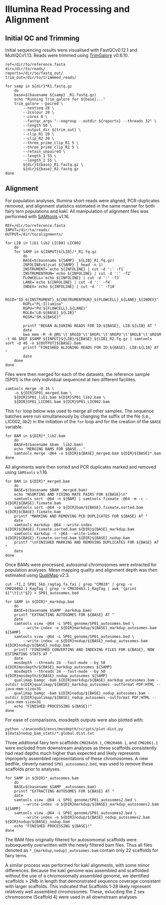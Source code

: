 # Illumina Read Processing and Alignment
## Initial QC and Trimming
Initial sequencing results were visualised with FastQCv0.12.1 and MultiQCv1.13. Reads were trimmed using [TrimGalore](https://www.bioinformatics.babraham.ac.uk/projects/trim_galore/) v0.6.10.  
```
ref=/dir/to/reference.fasta
dir=/dir/to/reads/
reports=/dir/to/fastq_out/
trim_out=/dir/to/trimmmed_reads/

for samp in ${dir}*R1.fastq.gz
    do
    base=$(basename ${samp} _R1.fastq.gz)
    echo "Running Trim_galore for ${base}..."
    trim_galore --paired \
        --nextseq 28 \
        --2colour 20 \
        --cores 8 \
        --fastqc_args "--nogroup --outdir ${reports} --threads 32" \
        --length 50 \
        --output_dir ${trim_out} \
        --clip_R1 20 \
        --clip_R2 20 \
        --three_prime_clip_R1 5 \
        --three_prime_clip_R2 5 \
        --retain_unpaired \
        --length_1 55 \
        --length_2 55 \
        ${dir}${base}_R1.fastq.gz \
        ${dir}${base}_R2.fastq.gz
done
```
## Alignment
For population analyses, Illumina short-reads were aligned, PCR-duplicates removed, and alignment statistics estimated in the same manner for both fairy tern populations and kakī. All manipulation of alignment files was performed with [SAMtools](https://www.htslib.org/) v1.16.  
```
REF=/dir/to/reference.fasta
INPUT=/dir/to/reads/
OUTPUT=/dir/to/alignments/

for LIB in lib1 lib2 LIC001 LIC002
    do
    for SAMP in ${INPUT}${LIB}/*_R1.fq.gz
        do
        BASE=$(basename ${SAMP} _${LIB}_R1.fq.gz)
        INFOLINE=$(zcat ${SAMP} | head -n 1)
        INSTRUMENT=`echo ${INFOLINE} | cut -d ':' -f1`
        INSTRUMENTRUN=`echo ${INFOLINE} | cut -d ':' -f2`
        FLOWCELL=`echo ${INFOLINE} | cut -d ':' -f3`
        LANE=`echo ${INFOLINE} | cut -d ':' -f4`
        INDEX=`echo ${INFOLINE} | cut -d ':' -f10`

        RGID="ID:${INSTRUMENT}_${INSTRUMENTRUN}_${FLOWCELL}_${LANE}_${INDEX}"
        RGPL="PL:Illumina"
        RGPU="PU:${FLOWCELL}.${LANE}"
        RGLB="LB:${BASE}_${LIB}"
        RGSM="SM:${BASE}"

        printf "BEGAN ALIGNING READS FOR ID:${BASE}, LIB:${LIB} AT "
        date
        bwa mem -M -R @RG'\t'$RGID'\t'$RGPL'\t'$RGPU'\t'$RGLB'\t'$RGSM -t 46 $REF $SAMP ${INPUT}${LIB}/${BASE}_${LIB}_R2.fq.gz | samtools sort -@ 46 -o ${OUTPUT}${BASE}.bam
        printf "FINISHED ALIGNING READS FOR ID:${BASE}, LIB:${LIB} AT "
        date
    done
done
```
Files were then merged for each of the datasets, the reference sample (SP01) is the only individual sequenced at two different facilites.  
```
samtools merge -@ 16 \
    -o ${DIR}SP01_merged.bam \
    ${DIR}SP01_lib1.bam ${DIR}SP01_lib2.bam \
    ${DIR}SP01_LIC001.bam ${DIR}SP01_LIC002.bam
```
 
 This `for` loop below was used to merge all other samples. The sequence batches were run simultaneously by changing the suffix of the file (i.e., LIC002, lib2) in the initiation of the `for` loop and for the creation of the `$BASE` variable.  
```
for BAM in ${DIR}*_lib2.bam
    do
    BASE=$(basename $bam _lib2.bam)
    echo "MERGING BAMS FOR $BASE..."
    samtools merge -@64 -o ${DIR}${BASE}_merged.bam ${DIR}${BASE}*.bam
done
```
All alignments were then sorted and PCR duplicates marked and removed using `SAMtools` v.1.16.  
```
for BAM in ${DIR}*_merged.bam
    do
    BASE=$(basename $BAM _merged.bam)
    echo "NSORTING AND FIXING MATE PAIRS FOR ${BASE}\n"
    samtools sort -@64 -n ${BAM} | samtools fixmate -@64 -m -c - ${DIR}${BASE}.fixmate.bam
    samtools sort -@64 -o ${DIR}bam/${BASE}.fixmate.sorted.bam ${DIR}${BASE}.fixmate.bam
    printf "MARKING AND REMOVING PCR DUPLICATES FOR ${BASE} AT "
    date
    samtools markdup -@64 --write-index ${DIR}${BASE}.fixmate.sorted.bam ${DIR}${BASE}_markdup.bam
    samtools markdup -r -@64 --write-index ${DIR}${BASE}.fixmate.sorted.bam ${DIR}${BASE}_nodup.bam
    printf "\nFINISHED MARKING AND REMOVING DUPLICATES FOR ${BASE} AT "
    date
done
```
Once BAMs were processed, autosomal chromosomes were extracted for population analyses. Mean mapping quality and alignment depth was then estimated using [QualiMap](http://qualimap.conesalab.org/) v2.3.  
```
cut -f1,2 SP01_5kb_ragtag.fa.fai | grep "CM020" | grep -v CM020462.1_RagTag | grep -v CM020463.1_RagTag | awk '{print $1"\t1\t"$2} > SP01_autosomes.bed

for SAMP in ${DIR}*_markdup.bam
    do
    BASE=$(basename $SAMP _markdup.bam)
    printf "EXTRACTING AUTOSOMES FOR ${BASE} AT "
    date
    samtools view -@64 -L SP01_genome/SP01_autosomes.bed \
        --write-index -o ${DIR}markdup/${BASE}_markdup_autosomes.bam ${SAMP}
    samtools view -@64 -L SP01_genome/SP01_autosomes.bed \
        --write-index -o ${DIR}nodup/${BASE}_nodup_autosomes.bam ${DIR}nodup/${BASE}_nodup.bam
    printf "FINISHED CONVERTING AND INDEXING FILES FOR ${BASE}, NOW ESTIMATING STATS AT "
    date
    mosdepth --threads 24 --fast-mode --by 50 ${DIR}mosdepth/${BASE}_markdup_autosomes ${SAMP}
    mosdepth --threads 24 --fast-mode --by 50 ${DIR}mosdepth/${BASE}_nodup_autosomes ${SAMP}
    qualimap bamqc -bam ${DIR}markdup/${BASE}_markdup_autosomes.bam -outdir ${DIR}qualimap/${BASE}_markdup_autosomes -outformat PDF:HTML --java-mem-size=3G
    qualimap bamqc -bam ${DIR}nodup/${BASE}_nodup_autosomes.bam -outdir ${DIR}qualimap/${BASE}_nodup_autosomes -outformat PDF:HTML --java-mem-size=3G
    echo "FINISHED PROCESSING ${BASE}!"
done
```
For ease of comparisons, mosdepth outputs were also plotted with:
```
python ~/anaconda3/envs/mosdepth/scripts/plot-dist.py ${data}nodup_bam_stats/*.global.dist.txt
```

Three additional fairy tern scaffolds `CM020459.1`, `CM020460.1`, and `CM02061.1` were excluded from downstream analyses as these scaffolds consistently had read depths much higher than expected and likely represents improperly assembled representations of these chromosomes. A new bedfile, cleverly named `SP01_autosomes2.bed`, was used to remove these scaffolds prior to analyses.  
```
for SAMP in ${DIR}*_autosomes.bam
    do
    BASE=$(basename $SAMP _autosomes.bam)
    printf "EXTRACTING AUTOSOMES FOR ${BASE} AT "
    date
    samtools view -@64 -L SP01_genome/SP01_autosomes2.bed \
        --write-index -o ${DIR}markdup/${BASE}_markdup_autosomes2.bam ${SAMP}
    samtools view -@64 -L SP01_genome/SP01_autosomes2.bed \
        --write-index -o ${DIR}nodup/${BASE}_nodup_autosomes2.bam ${DIR}nodup/${BASE}_nodup.bam
    echo "FINISHED PROCESSING ${BASE}!"
done
```
 The BAM files originally filtered for autosomomal scaffolds were subsequently overwritten with the newly filtered bam files. Thus all files denoted as `*_{markdup,nodup}_autosomes.bam` contain only 22 scaffolds for fairy terns.  

 A similar process was performed for kakī alignments, with some minor differences. Because the kakī genome was assembled and scaffolded without the use of a chromosomally assembled genome, we identified scaffolds > 2Mb in length that demonstrated sequence coverage consistent with larger scaffolds. This indicated that Scaffolds 1-28 likely represent relatively well assembled chromosomes. These, exlucding the Z sex chromosome (Scaffold 4) were used in all downstream analyses.  